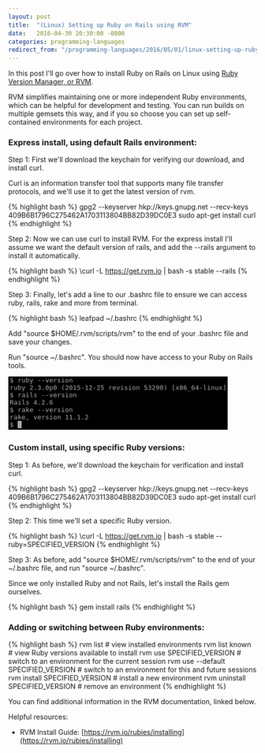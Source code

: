 ```yaml
---
layout: post
title:  "(Linux) Setting up Ruby on Rails using RVM"
date:   2016-04-30 20:30:00 -0800
categories: programming-languages
redirect_from: "/programming-languages/2016/05/01/linux-setting-up-ruby-on-rails-using-rvm"
---
```

In this post I'll go over how to install Ruby on Rails on Linux using [Ruby Version Manager, or RVM](https://rvm.io).

RVM simplifies maintaining one or more independent Ruby environments, which can be helpful for development and testing.  You can run builds on multiple gemsets this way, and if you so choose you can set up self-contained environments for each project.

<!--more-->

### Express install, using default Rails environment:

Step 1: First we'll download the keychain for verifying our download, and install curl.

Curl is an information transfer tool that supports many file transfer protocols, and we'll use it to get the latest version of rvm.

{% highlight bash %}
gpg2 --keyserver hkp://keys.gnupg.net --recv-keys 409B6B1796C275462A1703113804BB82D39DC0E3
sudo apt-get install curl
{% endhighlight %}

Step 2: Now we can use curl to install RVM.  For the express install I'll assume we want the default version of rails, and add the --rails argument to install it automatically.

{% highlight bash %}
\curl -L https://get.rvm.io | bash -s stable --rails
{% endhighlight %}

Step 3: Finally, let's add a line to our .bashrc file to ensure we can access ruby, rails, rake and more from terminal.

{% highlight bash %}
leafpad ~/.bashrc
{% endhighlight %}

Add "source $HOME/.rvm/scripts/rvm" to the end of your .bashrc file and save your changes.

Run "source ~/.bashrc". You should now have access to your Ruby on Rails tools.

![alt-text](/images/20160430_testing_rails_install.png "Testing our Rails installation")

### Custom install, using specific Ruby versions:

Step 1: As before, we'll download the keychain for verification and install curl.

{% highlight bash %}
gpg2 --keyserver hkp://keys.gnupg.net --recv-keys 409B6B1796C275462A1703113804BB82D39DC0E3
sudo apt-get install curl
{% endhighlight %}

Step 2: This time we'll set a specific Ruby version.

{% highlight bash %}
\curl -L https://get.rvm.io | bash -s stable --ruby=SPECIFIED_VERSION
{% endhighlight %}

Step 3: As before, add "source $HOME/.rvm/scripts/rvm" to the end of your ~/.bashrc file, and run "source ~/.bashrc".

Since we only installed Ruby and not Rails, let's install the Rails gem ourselves.

{% highlight bash %}
gem install rails
{% endhighlight %}

### Adding or switching between Ruby environments:

{% highlight bash %}
rvm list                        # view installed environments
rvm list known                  # view Ruby versions available to install
rvm use SPECIFIED_VERSION       # switch to an environment for the current session
rvm use --default SPECIFIED_VERSION # switch to an environment for this and future sessions
rvm install SPECIFIED_VERSION   # install a new environment
rvm uninstall SPECIFIED_VERSION # remove an environment
{% endhighlight %}

You can find additional information in the RVM documentation, linked below.

Helpful resources:

* RVM Install Guide: [https://rvm.io/rubies/installing](https://rvm.io/rubies/installing)
